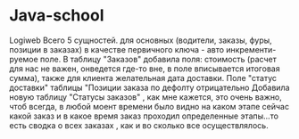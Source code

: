 Java-school
===========

Logiweb
Всего 5 сущностей. для основных (водители, заказы, фуры, позиции в заказах) в качестве первичного ключа - авто инкременти-
руемое поле.
В таблицу "Заказов" добавила поля: стоимость (расчет для нас не важен, онведется где-то вне, в поле вписывается итоговая сумма),
также для клиента желательная дата доставки.
Поле "статус доставки" таблицы "Позиции заказа по дефолту отрицательно
Добавила новую таблицу "Статусы заказов" , как мне кажется, это очень важно, чтоб всегда, в любой моент времени было видно
на каком этапе сейчас какой заказ и в какое время заказ проходил определенные этапы...то есть сводка о всех заказах , как и
во сколько все осуществлялось.
